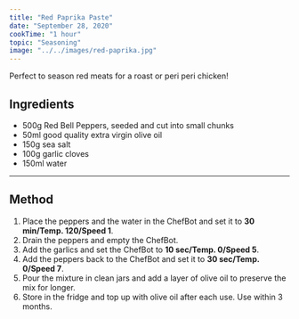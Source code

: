 ```yaml
---
title: "Red Paprika Paste"
date: "September 28, 2020"
cookTime: "1 hour"
topic: "Seasoning"
image: "../../images/red-paprika.jpg"
---
```


Perfect to season red meats for a roast or peri peri chicken!

## Ingredients

- 500g Red Bell Peppers, seeded and cut into small chunks
- 50ml good quality extra virgin olive oil
- 150g sea salt
- 100g garlic cloves
- 150ml water

---

## Method

1. Place the peppers and the water in the ChefBot and set it to **30 min/Temp. 120/Speed 1**.
2. Drain the peppers and empty the ChefBot.
3. Add the garlics and set the ChefBot to **10 sec/Temp. 0/Speed 5**.
4. Add the peppers back to the ChefBot and set it to **30 sec/Temp. 0/Speed 7**.
5. Pour the mixture in clean jars and add a layer of olive oil to preserve the mix for longer.
6. Store in the fridge and top up with olive oil after each use. Use within 3 months.
